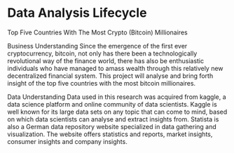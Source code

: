 # Data Analysis Lifecycle
Top Five Countries With The Most Crypto (Bitcoin) Millionaires

Business Understanding
Since the emergence of the first ever cryptocurrency, bitcoin, not only has there been a technologically revolutional way of the finance world, there has also be enthusiastic individuals who have managed to amass wealth through this relatively new decentralized financial system. This project will analyse and bring forth insight of the top five countries with the most bitcoin millionaires.

Data Understanding
Data used in this research was acquired from kaggle, a data science platform and online community of data scientists. Kaggle is well known for its large data sets on any topic that can come to mind, based on which data scientists can analyse and extract insights from.
Statista is also a German data repository website specialized in data gathering and visualization. The website offers statistics and reports, market insights, consumer insights and company insights.
